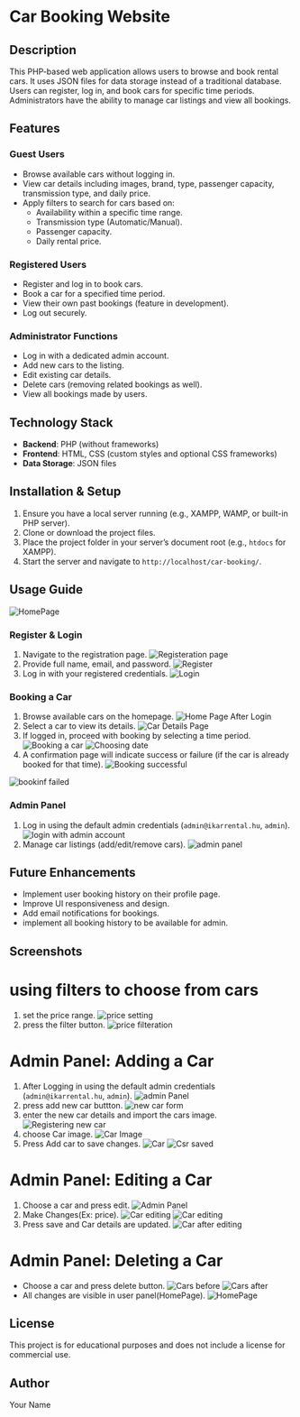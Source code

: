# Car Booking Website

## Description

This PHP-based web application allows users to browse and book rental cars. It uses JSON files for data storage instead of a traditional database. Users can register, log in, and book cars for specific time periods. Administrators have the ability to manage car listings and view all bookings.

## Features

### Guest Users
- Browse available cars without logging in.
- View car details including images, brand, type, passenger capacity, transmission type, and daily price.
- Apply filters to search for cars based on:
  - Availability within a specific time range.
  - Transmission type (Automatic/Manual).
  - Passenger capacity.
  - Daily rental price.

### Registered Users
- Register and log in to book cars.
- Book a car for a specified time period.
- View their own past bookings (feature in development).
- Log out securely.

### Administrator Functions
- Log in with a dedicated admin account.
- Add new cars to the listing.
- Edit existing car details.
- Delete cars (removing related bookings as well).
- View all bookings made by users.

## Technology Stack
- **Backend**: PHP (without frameworks)
- **Frontend**: HTML, CSS (custom styles and optional CSS frameworks)
- **Data Storage**: JSON files

## Installation & Setup
1. Ensure you have a local server running (e.g., XAMPP, WAMP, or built-in PHP server).
2. Clone or download the project files.
3. Place the project folder in your server’s document root (e.g., `htdocs` for XAMPP).
4. Start the server and navigate to `http://localhost/car-booking/`.

## Usage Guide
![HomePage](images/screenshots/Home_page.png)
### Register & Login
1. Navigate to the registration page.
![Registeration page](images/screenshots/register.png)
2. Provide full name, email, and password.
![Register](images/screenshots/registration.png)
3. Log in with your registered credentials.
![Login](images/screenshots/Login_with_registered_account.png)


### Booking a Car
1. Browse available cars on the homepage.
![Home Page After Login](images/screenshots/registered_home_page.png)
2. Select a car to view its details.
![Car Details Page](images/screenshots/car_details_page.png)
3. If logged in, proceed with booking by selecting a time period.
![Booking a car](images/screenshots/booking_car_page.png)
![Choosing date](images/screenshots/choose_date.png)
4. A confirmation page will indicate success or failure (if the car is already booked for that time).
![Booking successful](images/screenshots/booking_successful.png)

![bookinf failed](images/screenshots//booking_failed.png)

### Admin Panel
1. Log in using the default admin credentials (`admin@ikarrental.hu`, `admin`).
![login with admin account](images/screenshots/Login_page.png)
2. Manage car listings (add/edit/remove cars).
![admin panel](images/screenshots/admin_panel.png)

## Future Enhancements
- Implement user booking history on their profile page.
- Improve UI responsiveness and design.
- Add email notifications for bookings.
- implement all booking history to be available for admin.

## Screenshots
# using filters to choose from cars
1. set the price range.
![price setting](images/screenshots/price_filter_check.png)
2. press the filter button.
![price filteration](images/screenshots/after_price_filtration.png)

# Admin Panel: Adding a Car
1. After Logging in using the default admin credentials (`admin@ikarrental.hu`, `admin`).
![admin Panel](images/screenshots/admin_panel.png)
2. press add new car buttton.
![new car form](images/screenshots/new_car_details.png)
3. enter the new car details and import the cars image.
![Registering new car](images/screenshots/register_car_details.png)
4. choose Car image.
![Car Image](images/screenshots/choose_car_image.png)
5. Press Add car to save changes.
![Car](images/screenshots/save_new_car.png)
![Csr saved](images/screenshots/new_car_added.png) 

# Admin Panel: Editing a Car
1. Choose a car and press edit.
![Admin Panel](images/screenshots/new_car_added.png.png)
2. Make Changes(Ex: price).
![Car editing](images/screenshots/edit_car.png)
![Car editing](images/screenshots/change_car.png)
3. Press save and Car details are updated.
![Car after editing](images/screenshots/changes_applied.png)

# Admin Panel: Deleting a Car
- Choose a car and press delete button.
![Cars before](images/screenshots/changes_applied.png)
![Cars after](images/screenshots/deletation.png)
- All changes are visible in user panel(HomePage).
![HomePage](images/screenshots/visible_changes.png)
## License
This project is for educational purposes and does not include a license for commercial use.

## Author
Your Name

